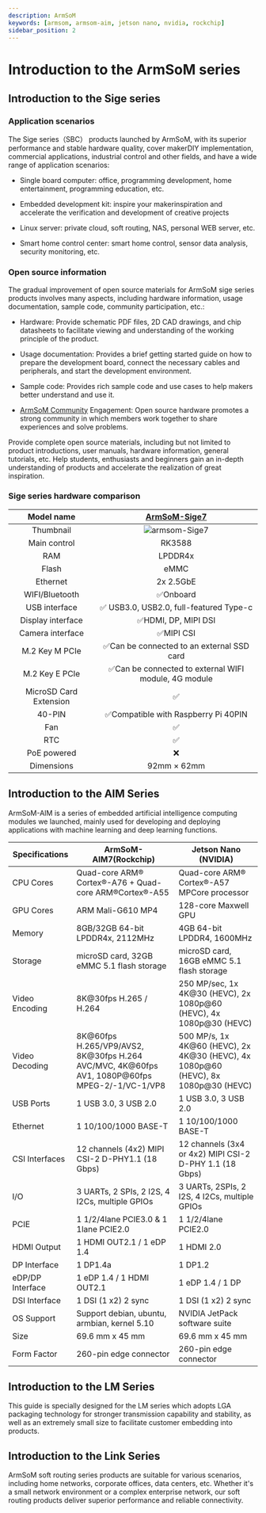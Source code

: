 ```yaml
---
description: ArmSoM
keywords: [armsom, armsom-aim, jetson nano, nvidia, rockchip]
sidebar_position: 2
---
```

# Introduction to the ArmSoM series

## Introduction to the Sige series

### Application scenarios

The Sige series（SBC） products launched by ArmSoM, with its superior performance and stable hardware quality, cover makerDIY implementation, commercial applications, industrial control and other fields, and have a wide range of application scenarios:

* Single board computer: office, programming development, home entertainment, programming education, etc.

* Embedded development kit: inspire your makerinspiration and accelerate the verification and development of creative projects

* Linux server: private cloud, soft routing, NAS, personal WEB server, etc.

* Smart home control center: smart home control, sensor data analysis, security monitoring, etc.

### Open source information

The gradual improvement of open source materials for ArmSoM sige series products involves many aspects, including hardware information, usage documentation, sample code, community participation, etc.:

* Hardware: Provide schematic PDF files, 2D CAD drawings, and chip datasheets to facilitate viewing and understanding of the working principle of the product.

* Usage documentation: Provides a brief getting started guide on how to prepare the development board, connect the necessary cables and peripherals, and start the development environment.

* Sample code: Provides rich sample code and use cases to help makers better understand and use it.

* [ArmSoM Community](http://forum.armsom.org/) Engagement: Open source hardware promotes a strong community in which members work together to share experiences and solve problems.

Provide complete open source materials, including but not limited to product introductions, user manuals, hardware information, general tutorials, etc. Help students, enthusiasts and beginners gain an in-depth understanding of products and accelerate the realization of great inspiration.

### Sige series hardware comparison

|Model name | [ ArmSoM-Sige7 ](./sige7)  |
| :--------: | :----------:|
|Thumbnail | ![armsom-Sige7](/img/sige/sige7/armsom-sige7.png)  |
| Main control | RK3588 |
| RAM | LPDDR4x |
| Flash | eMMC  |
| Ethernet | 2x 2.5GbE  |
| WIFI/Bluetooth | ✅Onboard  |
| USB interface | ✅ USB3.0, USB2.0, full-featured Type-c  |
| Display interface | ✅HDMI, DP, MIPI DSI |
| Camera interface | ✅MIPI CSI|
| M.2 Key M PCIe | ✅Can be connected to an external SSD card |
| M.2 Key E PCIe | ✅Can be connected to external WIFI module, 4G module |
| MicroSD Card Extension | ✅ | ✅ |
| 40-PIN | ✅Compatible with Raspberry Pi 40PIN |
| Fan | ✅ |
| RTC | ✅ |
| PoE powered | ❌ |
| Dimensions | 92mm × 62mm |

## Introduction to the AIM Series

ArmSoM-AIM is a series of embedded artificial intelligence computing modules we launched, mainly used for developing and deploying applications with machine learning and deep learning functions.


| Specifications   |ArmSoM-AIM7(Rockchip)                                       | Jetson Nano (NVIDIA)                                         | 
| ---------------- | ------------------------------------------------------------ | ------------------------------------------------------------ |
| CPU Cores        |Quad-core ARM® Cortex®-A76 + Quad-core ARM®Cortex®-A55      | Quad-core ARM® Cortex®-A57 MPCore processor                  | 
| GPU Cores        |  ARM Mali-G610 MP4  |128-core Maxwell GPU                                         |
| Memory           |8GB/32GB 64-bit LPDDR4x, 2112MHz   | 4GB 64-bit LPDDR4, 1600MHz                                   | 
| Storage          |  microSD card, 32GB eMMC 5.1 flash storage | microSD card, 16GB eMMC 5.1 flash storage                    |
| Video Encoding   | 8K@30fps H.265 / H.264| 250 MP/sec, 1x 4K@30 (HEVC), 2x 1080p@60 (HEVC), 4x 1080p@30 (HEVC) | 
| Video Decoding   | 8K@60fps H.265/VP9/AVS2, 8K@30fps H.264 AVC/MVC, 4K@60fps AV1, 1080P@60fps MPEG-2/-1/VC-1/VP8 | 500 MP/s, 1x 4K@60 (HEVC), 2x 4K@30 (HEVC), 4x 1080p@60 (HEVC), 8x 1080p@30 (HEVC) |
| USB Ports        | 1 USB 3.0,  3 USB 2.0       | 1 USB 3.0, 3 USB 2.0                                         | 
| Ethernet         | 1 10/100/1000 BASE-T   | 1 10/100/1000 BASE-T                                         | 
| CSI Interfaces   |  12 channels (4x2) MIPI CSI-2 D-PHY1.1 (18 Gbps)  | 12 channels (3x4 or 4x2) MIPI CSI-2 D-PHY 1.1 (18 Gbps)      |
| I/O               |3 UARTs, 2 SPIs, 2 I2S, 4 I2Cs, multiple GPIOs               | 3 UARTs, 2SPIs, 2 I2S, 4 I2Cs, multiple GPIOs  | 
| PCIE             |1 1/2/4lane PCIE3.0 & 1 1lane PCIE2.0  | 1 1/2/4lane PCIE2.0                                          | 
| HDMI Output      |1 HDMI OUT2.1 / 1 eDP 1.4 | 1 HDMI 2.0                                                   | 
| DP Interface     |  1 DP1.4a | 1 DP1.2                                                      |
| eDP/DP Interface | 1 eDP 1.4 / 1 HDMI OUT2.1| 1 eDP 1.4 / 1 DP                                             | 
| DSI Interface    | 1 DSI (1 x2) 2 sync|1 DSI (1 x2) 2 sync                                          | 
| OS Support       | Support debian, ubuntu, armbian, kernel 5.10  | NVIDIA JetPack software suite                                | 
| Size             | 69.6 mm x 45 mm  | 69.6 mm x 45 mm                                              | 
| Form Factor      | 260-pin edge connector                                       | 260-pin edge connector     |

## Introduction to the LM Series

This guide is specially designed for the LM series which adopts LGA packaging technology for stronger transmission capability and stability, as well as an extremely small size to facilitate customer embedding into products.

## Introduction to the Link Series

ArmSoM soft routing series products are suitable for various scenarios, including home networks, corporate offices, data centers, etc. Whether it's a small network environment or a complex enterprise network, our soft routing products deliver superior performance and reliable connectivity.
